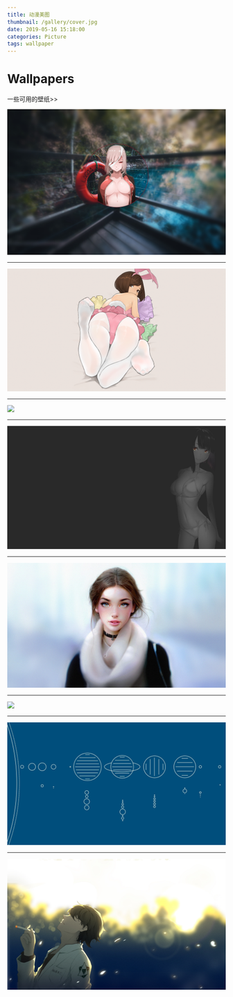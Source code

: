```yaml
---
title: 动漫美图
thumbnail: /gallery/cover.jpg
date: 2019-05-16 15:18:00
categories: Picture
tags: wallpaper
---
```


# Wallpapers

一些可用的壁纸>>

<!-- more -->

![](动漫美图/1.jpg)
****
![](动漫美图/2.png)
****
![](动漫美图/3.png)
****
![](动漫美图/4.png)
****
![](动漫美图/5.jpg)
****
![](动漫美图/6.png)
****
![](动漫美图/7.jpg)
****
![](动漫美图/8.jpg)
